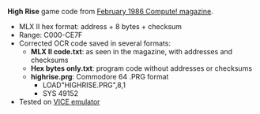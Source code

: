 **High Rise** game code from [February 1986 Compute! magazine](https://archive.org/details/1986-02-compute-magazine/page/n50/).
* MLX II hex format: address + 8 bytes + checksum
* Range: C000-CE7F
* Corrected OCR code saved in several formats:
  * **MLX II code.txt**: as seen in the magazine, with addresses and checksums
  * **Hex bytes only.txt**: program code without addresses or checksums
  * **highrise.prg**: Commodore 64 .PRG format
    * LOAD"HIGHRISE.PRG",8,1
    * SYS 49152
* Tested on [VICE emulator](https://vice-emu.sourceforge.io/)
